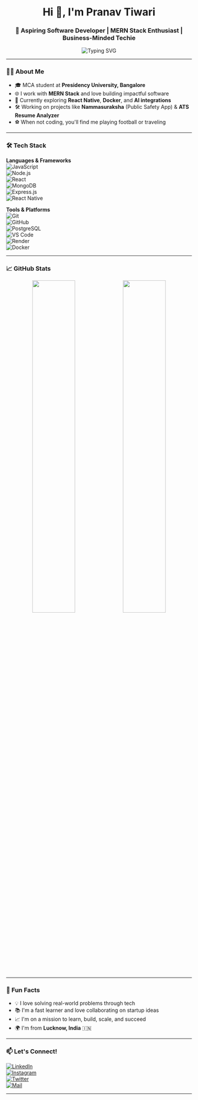 <h1 align="center">Hi 👋, I'm Pranav Tiwari</h1>
<h3 align="center">🚀 Aspiring Software Developer | MERN Stack Enthusiast | Business-Minded Techie</h3>

<p align="center">
  <img src="https://readme-typing-svg.herokuapp.com?font=Fira+Code&pause=1000&center=true&vCenter=true&width=435&lines=Passionate+Developer+%F0%9F%92%BB;Tech+Explorer+%F0%9F%9A%80;Future+Entrepreneur+%F0%9F%92%B8;Football+Lover+%F0%9F%8F%88+Music+Junkie+%F0%9F%8E%B5" alt="Typing SVG" />
</p>

---

### 🧑‍💻 About Me

- 🎓 MCA student at **Presidency University, Bangalore**
- 🌐 I work with **MERN Stack** and love building impactful software
- 🧠 Currently exploring **React Native**, **Docker**, and **AI integrations**
- 🛠 Working on projects like **Nammasuraksha** (Public Safety App) & **ATS Resume Analyzer**
- ⚽ When not coding, you'll find me playing football or traveling

---

### 🛠️ Tech Stack

**Languages & Frameworks**  
![JavaScript](https://img.shields.io/badge/-JavaScript-black?style=flat-square&logo=javascript)  
![Node.js](https://img.shields.io/badge/-Node.js-black?style=flat-square&logo=node.js)  
![React](https://img.shields.io/badge/-React-black?style=flat-square&logo=react)  
![MongoDB](https://img.shields.io/badge/-MongoDB-black?style=flat-square&logo=mongodb)  
![Express.js](https://img.shields.io/badge/-Express.js-black?style=flat-square&logo=express)  
![React Native](https://img.shields.io/badge/-React_Native-black?style=flat-square&logo=react)

**Tools & Platforms**  
![Git](https://img.shields.io/badge/-Git-black?style=flat-square&logo=git)  
![GitHub](https://img.shields.io/badge/-GitHub-black?style=flat-square&logo=github)  
![PostgreSQL](https://img.shields.io/badge/-PostgreSQL-black?style=flat-square&logo=postgresql)  
![VS Code](https://img.shields.io/badge/-VS_Code-black?style=flat-square&logo=visual-studio-code)  
![Render](https://img.shields.io/badge/-Render-black?style=flat-square&logo=render)  
![Docker](https://img.shields.io/badge/-Docker-black?style=flat-square&logo=docker)

---

### 📈 GitHub Stats

<p align="center">
  <img width="48%" src="https://github-readme-stats.vercel.app/api?username=pranav-username&show_icons=true&theme=radical" />
  <img width="48%" src="https://github-readme-streak-stats.herokuapp.com?user=pranav-username&theme=radical&hide_border=false" />
</p>

---

### 🧩 Fun Facts

- 💡 I love solving real-world problems through tech
- 📚 I'm a fast learner and love collaborating on startup ideas
- 📈 I'm on a mission to learn, build, scale, and succeed
- 🌍 I'm from **Lucknow, India** 🇮🇳

---

### 📫 Let's Connect!

[![LinkedIn](https://img.shields.io/badge/-LinkedIn-0077B5?style=flat-square&logo=linkedin&logoColor=white)](https://www.linkedin.com/in/pranav-t-50b46b219)  
[![Instagram](https://img.shields.io/badge/-Instagram-E4405F?style=flat-square&logo=instagram&logoColor=white)](https://instagram.com/prranavs)  
[![Twitter](https://img.shields.io/badge/-Twitter-1DA1F2?style=flat-square&logo=twitter&logoColor=white)]((https://x.com/PranavTiwa97205))  
[![Mail](https://img.shields.io/badge/-Email-D14836?style=flat-square&logo=gmail&logoColor=white)](mailto:d.officialpranav@gmail.com)

---

